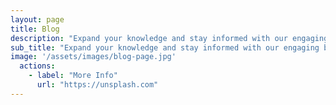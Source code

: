 ```yaml
---
layout: page
title: Blog
description: "Expand your knowledge and stay informed with our engaging blog posts"
sub_title: "Expand your knowledge and stay informed with our engaging blog posts"
image: '/assets/images/blog-page.jpg'
  actions:
    - label: "More Info"
      url: "https://unsplash.com"
---
```

